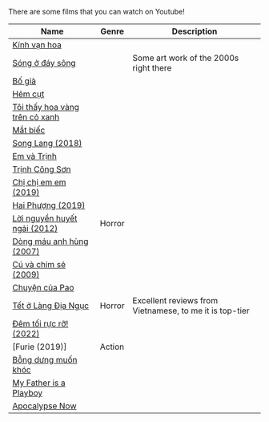 There are some films that you can watch on Youtube!

| Name | Genre | Description |
| --- | --- | --- |
| [Kính vạn hoa](https://youtube.com/playlist?list=PLFk1RtAQGTYV_wFjNd1filUx1mbZowwzz) | | |
| [Sóng ở đáy sông](https://youtube.com/playlist?list=PLI4DZVYqSXKOVBZMyJJ2A4mHmK-OwSv3O) | | Some art work of the 2000s right there |
| [Bố già](https://youtube.com/playlist?list=PLTm0qahjF8VadPrSM9qJGHYmFEHjFvo6o) | | |
| [Hẻm cụt](https://youtube.com/playlist?list=PLTm0qahjF8VacCOvM5POUeaAKF9DH3KWC) | | | 
| [Tôi thấy hoa vàng trên cỏ xanh]() | | |
| [Mắt biếc](https://libremdb.pussthecat.org/title/tt10622410) | | |
| [Song Lang (2018)]() | | |
| [Em và Trịnh]() | | |
| [Trịnh Công Sơn]() | | |
| [Chị chị em em (2019)]() | | |
| [Hai Phượng (2019)]() | | |
| [Lời nguyền huyết ngải (2012)](https://youtu.be/seXHrR13U7s) | Horror | |
| [Dòng máu anh hùng (2007)]() | | |
| [Cú và chim sẻ (2009)]() | | |
| [Chuyện của Pao]() | | |
| [Tết ở Làng Địa Ngục]() | Horror | Excellent reviews from Vietnamese, to me it is top-tier |
| [Đêm tối rực rỡ! (2022)]() | | |
| [Furie (2019)] | Action | |
| [Bỗng dưng muốn khóc](https://youtube.com/playlist?list=PLW2Vi7qX1b4xer-QUEG-9iShUYRrI65gS) | | | 
| [My Father is a Playboy](https://www.netflix.com/vn/title/81623689) | | |
| [Apocalypse Now](https://libremdb.pussthecat.org/title/tt0078788) | | |